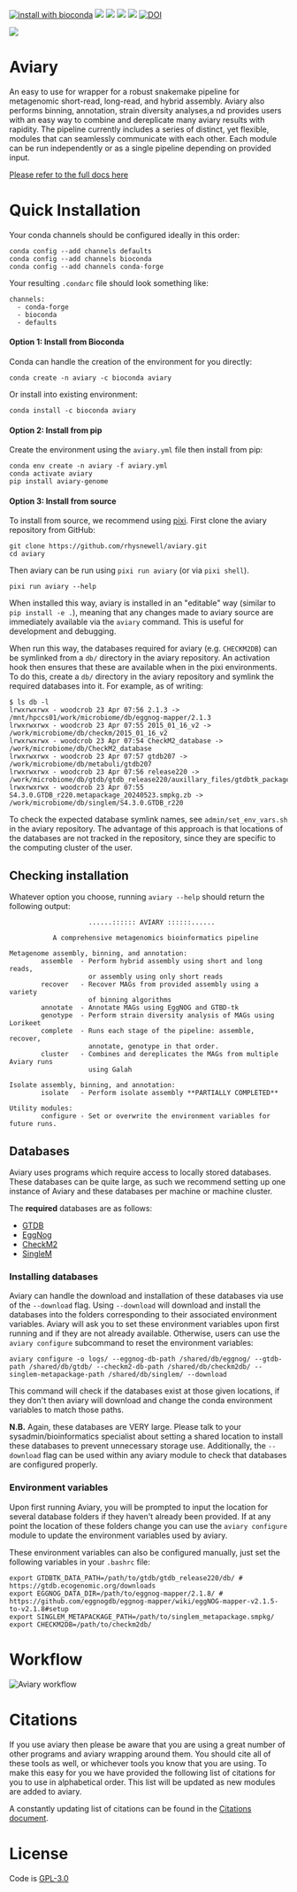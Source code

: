 [![install with bioconda](https://img.shields.io/badge/install%20with-bioconda-brightgreen.svg?style=flat)](http://bioconda.github.io/recipes/aviary/README.html)
![](https://anaconda.org/bioconda/aviary/badges/license.svg)
![](https://anaconda.org/bioconda/aviary/badges/version.svg)
![](https://anaconda.org/bioconda/aviary/badges/latest_release_relative_date.svg)
![](https://anaconda.org/bioconda/aviary/badges/platforms.svg)
[![DOI](https://zenodo.org/badge/DOI/10.5281/zenodo.10806928.svg)](https://doi.org/10.5281/zenodo.10806928)


![](docs/_include/images/aviary_logo.png)

# Aviary
An easy to use for wrapper for a robust snakemake pipeline for metagenomic short-read, long-read, and hybrid assembly. 
Aviary also performs binning, annotation, strain diversity analyses,a nd provides users with an easy way to combine and 
dereplicate many aviary results with rapidity. The pipeline currently includes a series of distinct, yet flexible, modules
that can seamlessly communicate with each other. Each module can be run independently or as a single pipeline depending on provided input.

[Please refer to the full docs here](https://rhysnewell.github.io/aviary)

# Quick Installation

Your conda channels should be configured ideally in this order:
```
conda config --add channels defaults
conda config --add channels bioconda
conda config --add channels conda-forge
```

Your resulting `.condarc` file should look something like:
```
channels:
  - conda-forge
  - bioconda
  - defaults
```

#### Option 1: Install from Bioconda

Conda can handle the creation of the environment for you directly:

```
conda create -n aviary -c bioconda aviary
```

Or install into existing environment:
```
conda install -c bioconda aviary
```

#### Option 2: Install from pip

Create the environment using the `aviary.yml` file then install from pip:
```
conda env create -n aviary -f aviary.yml
conda activate aviary
pip install aviary-genome
```

#### Option 3: Install from source

To install from source, we recommend using [pixi](https://pixi.sh/). First clone
the aviary repository from GitHub:
```
git clone https://github.com/rhysnewell/aviary.git
cd aviary
```

Then aviary can be run using `pixi run aviary` (or via `pixi shell`).
```
pixi run aviary --help
```

When installed this way, aviary is installed in an "editable" way (similar to `pip install -e .`), meaning that any changes made to aviary source are immediately available via the `aviary` command. This is useful for development and debugging.

When run this way, the databases required for aviary (e.g. `CHECKM2DB`) can be symlinked from a `db/` directory in the aviary repository. An activation hook then ensures that these are available when in the pixi environments. To do this, create a `db/` directory in the aviary repository and symlink the required databases into it. For example, as of writing:
```
$ ls db -l
lrwxrwxrwx - woodcrob 23 Apr 07:56 2.1.3 -> /mnt/hpccs01/work/microbiome/db/eggnog-mapper/2.1.3
lrwxrwxrwx - woodcrob 23 Apr 07:55 2015_01_16_v2 -> /work/microbiome/db/checkm/2015_01_16_v2
lrwxrwxrwx - woodcrob 23 Apr 07:54 CheckM2_database -> /work/microbiome/db/CheckM2_database
lrwxrwxrwx - woodcrob 23 Apr 07:57 gtdb207 -> /work/microbiome/db/metabuli/gtdb207
lrwxrwxrwx - woodcrob 23 Apr 07:56 release220 -> /work/microbiome/db/gtdb/gtdb_release220/auxillary_files/gtdbtk_package/full_package/release220
lrwxrwxrwx - woodcrob 23 Apr 07:55 S4.3.0.GTDB_r220.metapackage_20240523.smpkg.zb -> /work/microbiome/db/singlem/S4.3.0.GTDB_r220
```
To check the expected database symlink names, see `admin/set_env_vars.sh` in the
aviary repository. The advantage of this approach is that locations of the
databases are not tracked in the repository, since they are specific to the
computing cluster of the user.

## Checking installation
Whatever option you choose, running `aviary --help` should return the following
output:

```
                    ......:::::: AVIARY ::::::......

           A comprehensive metagenomics bioinformatics pipeline

Metagenome assembly, binning, and annotation:
        assemble  - Perform hybrid assembly using short and long reads, 
                    or assembly using only short reads
        recover   - Recover MAGs from provided assembly using a variety 
                    of binning algorithms 
        annotate  - Annotate MAGs using EggNOG and GTBD-tk
        genotype  - Perform strain diversity analysis of MAGs using Lorikeet
        complete  - Runs each stage of the pipeline: assemble, recover, 
                    annotate, genotype in that order.
        cluster   - Combines and dereplicates the MAGs from multiple Aviary runs
                    using Galah

Isolate assembly, binning, and annotation:
        isolate   - Perform isolate assembly **PARTIALLY COMPLETED**
        
Utility modules:
        configure - Set or overwrite the environment variables for future runs.

```

## Databases

Aviary uses programs which require access to locally stored databases. 
These databases can be quite large, as such we recommend setting up one instance of Aviary and these databases per machine or machine cluster.

The **required** databases are as follows:
* [GTDB](https://gtdb.ecogenomic.org/downloads)
* [EggNog](https://github.com/eggnogdb/eggnog-mapper/wiki/eggNOG-mapper-v2.1.5-to-v2.1.8#setup)
* [CheckM2](https://github.com/chklovski/CheckM2)
* [SingleM](https://wwood.github.io/singlem/)

### Installing databases

Aviary can handle the download and installation of these databases via use of the `--download` flag. Using `--download`
will download and install the databases into the folders corresponding to their associated environment variables. Aviary will
ask you to set these environment variables upon first running and if they are not already available. Otherwise, users can use
the `aviary configure` subcommand to reset the environment variables:

```commandline
aviary configure -o logs/ --eggnog-db-path /shared/db/eggnog/ --gtdb-path /shared/db/gtdb/ --checkm2-db-path /shared/db/checkm2db/ --singlem-metapackage-path /shared/db/singlem/ --download
```

This command will check if the databases exist at those given locations, if they don't then aviary will download and change
the conda environment variables to match those paths. 

**N.B.** Again, these databases are VERY large. Please talk to your sysadmin/bioinformatics specialist about setting a shared
location to install these databases to prevent unnecessary storage use. Additionally, the `--download` flag can be used within
any aviary module to check that databases are configured properly.

### Environment variables

Upon first running Aviary, you will be prompted to input the location for several database folders if
they haven't already been provided. If at any point the location of these folders change you can
use the `aviary configure` module to update the environment variables used by aviary.

These environment variables can also be configured manually, just set the following variables in your `.bashrc` file:
```
export GTDBTK_DATA_PATH=/path/to/gtdb/gtdb_release220/db/ # https://gtdb.ecogenomic.org/downloads
export EGGNOG_DATA_DIR=/path/to/eggnog-mapper/2.1.8/ # https://github.com/eggnogdb/eggnog-mapper/wiki/eggNOG-mapper-v2.1.5-to-v2.1.8#setup
export SINGLEM_METAPACKAGE_PATH=/path/to/singlem_metapackage.smpkg/
export CHECKM2DB=/path/to/checkm2db/
```

# Workflow
![Aviary workflow](figures/aviary_workflow.png)


# Citations
If you use aviary then please be aware that you are using a great number of other programs and aviary wrapping around them.
You should cite all of these tools as well, or whichever tools you know that you are using. To make this easy for you
we have provided the following list of citations for you to use in alphabetical order. This list will be updated as new
modules are added to aviary.

A constantly updating list of citations can be found in the [Citations document](https://rhysnewell.github.io/aviary/citations).

# License

Code is [GPL-3.0](LICENSE)
